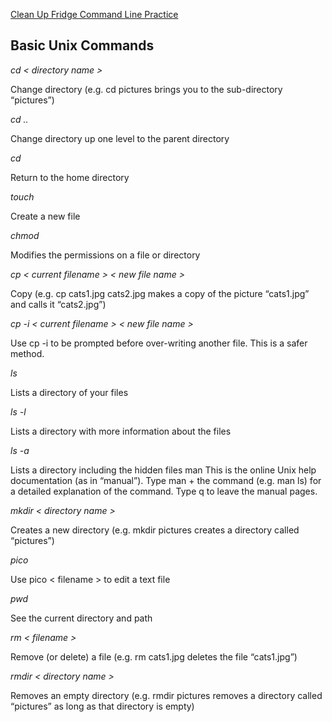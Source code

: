 [Clean Up Fridge Command Line Practice](https://github.com/sarahrose26/command-line-refrigerator-lab)


## Basic Unix Commands

*cd < directory name >*

Change directory (e.g. cd pictures brings you to the sub-directory “pictures”)

*cd ..*

Change directory up one level to the parent directory

*cd*

Return to the home directory

*touch*

Create a new file

*chmod*

Modifies the permissions on a file or directory

*cp < current filename > < new file name >*

Copy (e.g. cp cats1.jpg cats2.jpg makes a copy of the picture “cats1.jpg” and calls it “cats2.jpg”)

*cp -i < current filename > < new file name >*

Use cp -i to be prompted before over-writing another file. This is a safer method.

*ls*

Lists a directory of your files

*ls -l*

Lists a directory with more information about the files

*ls -a*

Lists a directory including the hidden files
man
This is the online Unix help documentation (as in “manual”). Type man + the command (e.g. man ls) for a detailed explanation of the command. Type q to leave the manual pages.

*mkdir < directory name >*

Creates a new directory (e.g. mkdir pictures creates a directory called “pictures”)

*pico*

Use pico < filename > to edit a text file

*pwd*

See the current directory and path

*rm < filename >*

Remove (or delete) a file (e.g. rm cats1.jpg deletes the file “cats1.jpg”)

*rmdir < directory name >*

Removes an empty directory (e.g. rmdir pictures removes a directory called “pictures” as long as that directory is empty)

